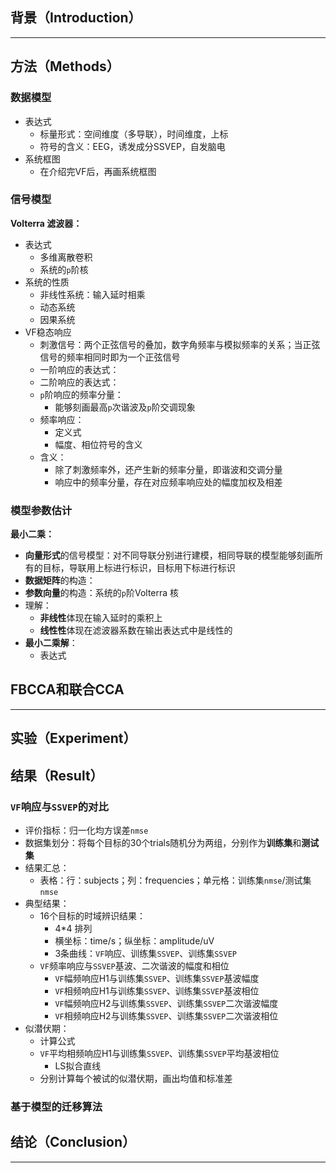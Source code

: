 ## 背景（Introduction）
---

## 方法（Methods）
### 数据模型
* 表达式  
  * 标量形式：空间维度（多导联），时间维度，上标  
  * 符号的含义：EEG，诱发成分SSVEP，自发脑电
* 系统框图
  * 在介绍完VF后，再画系统框图  
### 信号模型
**Volterra 滤波器：**  
* 表达式  
  * 多维离散卷积  
  * 系统的`p`阶核  
* 系统的性质
  * 非线性系统：输入延时相乘
  * 动态系统
  * 因果系统
* VF稳态响应
  * 刺激信号：两个正弦信号的叠加，数字角频率与模拟频率的关系；当正弦信号的频率相同时即为一个正弦信号
  * 一阶响应的表达式：
  * 二阶响应的表达式：
  * `p`阶响应的频率分量： 
    * 能够刻画最高`p`次谐波及`p`阶交调现象
  * 频率响应：
    * 定义式
    * 幅度、相位符号的含义
  * 含义：
    * 除了刺激频率外，还产生新的频率分量，即谐波和交调分量
    * 响应中的频率分量，存在对应频率响应处的幅度加权及相差
### 模型参数估计
**最小二乘：**
* **向量形式**的信号模型：对不同导联分别进行建模，相同导联的模型能够刻画所有的目标，导联用上标进行标识，目标用下标进行标识
* **数据矩阵**的构造：
* **参数向量**的构造：系统的`p`阶Volterra 核
* 理解：
  * **非线性**体现在输入延时的乘积上
  * **线性性**体现在滤波器系数在输出表达式中是线性的
* **最小二乘解**：
  * 表达式
## FBCCA和联合CCA
---
## 实验（Experiment）

## 结果（Result）
### `VF`响应与`SSVEP`的对比
* 评价指标：归一化均方误差`nmse`
* 数据集划分：将每个目标的30个trials随机分为两组，分别作为**训练集**和**测试集**
* 结果汇总：
  * 表格：行：subjects；列：frequencies；单元格：训练集`nmse`/测试集`nmse`
* 典型结果：
  * 16个目标的时域辨识结果：
    * 4*4 排列
    * 横坐标：time/s；纵坐标：amplitude/uV
    * 3条曲线：`VF`响应、训练集`SSVEP`、训练集`SSVEP`
  * `VF`频率响应与`SSVEP`基波、二次谐波的幅度和相位
    * `VF`幅频响应H1与训练集`SSVEP`、训练集`SSVEP`基波幅度
    * `VF`相频响应H1与训练集`SSVEP`、训练集`SSVEP`基波相位
    * `VF`幅频响应H2与训练集`SSVEP`、训练集`SSVEP`二次谐波幅度
    * `VF`相频响应H2与训练集`SSVEP`、训练集`SSVEP`二次谐波相位
* 似潜伏期：
  * 计算公式
  * `VF`平均相频响应H1与训练集`SSVEP`、训练集`SSVEP`平均基波相位
    * LS拟合直线
  * 分别计算每个被试的似潜伏期，画出均值和标准差
### 基于模型的迁移算法


## 结论（Conclusion）
---
